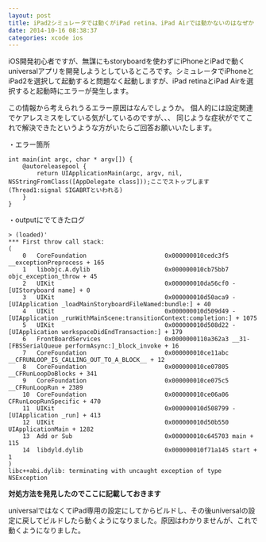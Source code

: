 ```yaml
---
layout: post
title: iPad2シミュレータでは動くがiPad retina、iPad Airでは動かないのはなぜか
date: 2014-10-16 08:38:37
categories: xcode ios
---
```

<p>iOS開発初心者ですが、無謀にもstoryboardを使わずにiPhoneとiPadで動くuniversalアプリを開発しようとしているところです。シミュレータでiPhoneとiPad2を選択して起動すると問題なく起動しますが、iPad retinaとiPad Airを選択すると起動時にエラーが発生します。</p>

<p>この情報から考えられうるエラー原因はなんでしょうか。
個人的には設定関連でケアレスミスをしている気がしているのですが、、、
同じような症状がでてこれで解決できたというような方がいたらご回答お願いいたします。</p>

<p>・エラー箇所</p>

<pre><code>int main(int argc, char * argv[]) {
    @autoreleasepool {
        return UIApplicationMain(argc, argv, nil, NSStringFromClass([AppDelegate class]));ここでストップします(Thread1:signal SIGABRTといわれる)
    }
}
</code></pre>

<p>・outputにでてきたログ</p>

<pre><code>&gt; (loaded)'
*** First throw call stack:
(
    0   CoreFoundation                      0x000000010cedc3f5 __exceptionPreprocess + 165
    1   libobjc.A.dylib                     0x000000010cb75bb7 objc_exception_throw + 45
    2   UIKit                               0x000000010da56cf0 -[UIStoryboard name] + 0
    3   UIKit                               0x000000010d50aca9 -[UIApplication _loadMainStoryboardFileNamed:bundle:] + 40
    4   UIKit                               0x000000010d509d49 -[UIApplication _runWithMainScene:transitionContext:completion:] + 1075
    5   UIKit                               0x000000010d508d22 -[UIApplication workspaceDidEndTransaction:] + 179
    6   FrontBoardServices                  0x0000000110a362a3 __31-[FBSSerialQueue performAsync:]_block_invoke + 16
    7   CoreFoundation                      0x000000010ce11abc __CFRUNLOOP_IS_CALLING_OUT_TO_A_BLOCK__ + 12
    8   CoreFoundation                      0x000000010ce07805 __CFRunLoopDoBlocks + 341
    9   CoreFoundation                      0x000000010ce075c5 __CFRunLoopRun + 2389
    10  CoreFoundation                      0x000000010ce06a06 CFRunLoopRunSpecific + 470
    11  UIKit                               0x000000010d508799 -[UIApplication _run] + 413
    12  UIKit                               0x000000010d50b550 UIApplicationMain + 1282
    13  Add or Sub                          0x000000010c645703 main + 115
    14  libdyld.dylib                       0x000000010f71a145 start + 1
)
libc++abi.dylib: terminating with uncaught exception of type NSException
</code></pre>

<p><strong>対処方法を発見したのでここに記載しておきます</strong></p>

<p>universalではなくてiPad専用の設定にしてからビルドし、その後universalの設定に戻してビルドしたら動くようになりました。原因はわかりませんが、これで動くようになりました。</p>
